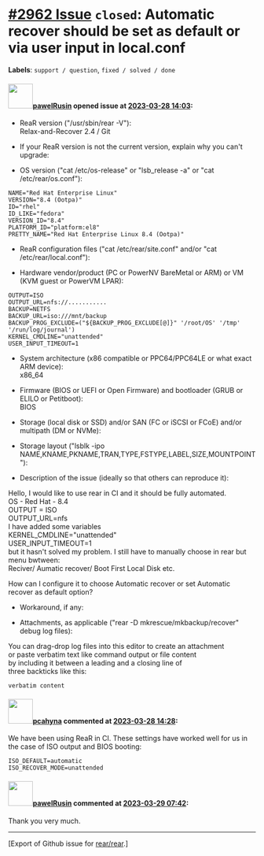 [\#2962 Issue](https://github.com/rear/rear/issues/2962) `closed`: Automatic recover should be set as default or via user input in local.conf
=============================================================================================================================================

**Labels**: `support / question`, `fixed / solved / done`

#### <img src="https://avatars.githubusercontent.com/u/43936864?v=4" width="50">[pawelRusin](https://github.com/pawelRusin) opened issue at [2023-03-28 14:03](https://github.com/rear/rear/issues/2962):

<!-- Relax-and-Recover (ReaR) Issue Template

Fill in the following items before submitting a new issue.
(quick response is not guaranteed with free support):

Please use proper GitHub Flavoured Markdown,
see "Basic writing and formatting syntax" at
https://docs.github.com/en/get-started/writing-on-github/getting-started-with-writing-and-formatting-on-github/basic-writing-and-formatting-syntax

-- You can safely remove this comment block
-->

-   ReaR version ("/usr/sbin/rear -V"):  
    Relax-and-Recover 2.4 / Git

-   If your ReaR version is not the current version, explain why you
    can't upgrade:

-   OS version ("cat /etc/os-release" or "lsb\_release -a" or "cat
    /etc/rear/os.conf"):

<!-- -->

    NAME="Red Hat Enterprise Linux"
    VERSION="8.4 (Ootpa)"
    ID="rhel"
    ID_LIKE="fedora"
    VERSION_ID="8.4"
    PLATFORM_ID="platform:el8"
    PRETTY_NAME="Red Hat Enterprise Linux 8.4 (Ootpa)"

-   ReaR configuration files ("cat /etc/rear/site.conf" and/or "cat
    /etc/rear/local.conf"):

-   Hardware vendor/product (PC or PowerNV BareMetal or ARM) or VM (KVM
    guest or PowerVM LPAR):

<!-- -->

    OUTPUT=ISO
    OUTPUT_URL=nfs://...........
    BACKUP=NETFS
    BACKUP_URL=iso:///mnt/backup
    BACKUP_PROG_EXCLUDE=("${BACKUP_PROG_EXCLUDE[@]}" '/root/OS' '/tmp' '/run/log/journal')
    KERNEL_CMDLINE="unattended"
    USER_INPUT_TIMEOUT=1

-   System architecture (x86 compatible or PPC64/PPC64LE or what exact
    ARM device):  
    x86\_64

-   Firmware (BIOS or UEFI or Open Firmware) and bootloader (GRUB or
    ELILO or Petitboot):  
    BIOS

-   Storage (local disk or SSD) and/or SAN (FC or iSCSI or FCoE) and/or
    multipath (DM or NVMe):

-   Storage layout ("lsblk -ipo
    NAME,KNAME,PKNAME,TRAN,TYPE,FSTYPE,LABEL,SIZE,MOUNTPOINT"):

-   Description of the issue (ideally so that others can reproduce it):

Hello, I would like to use rear in CI and it should be fully
automated.  
OS - Red Hat - 8.4  
OUTPUT = ISO  
OUTPUT\_URL=nfs  
I have added some variables  
KERNEL\_CMDLINE="unattended"  
USER\_INPUT\_TIMEOUT=1  
but it hasn't solved my problem. I still have to manually choose in rear
but menu bwtween:  
Reciver/ Aumatic recover/ Boot First Local Disk etc.

How can I configure it to choose Automatic recover or set Automatic
recover as default option?

-   Workaround, if any:

-   Attachments, as applicable ("rear -D mkrescue/mkbackup/recover"
    debug log files):

You can drag-drop log files into this editor to create an attachment  
or paste verbatim text like command output or file content  
by including it between a leading and a closing line of  
three backticks like this:

    verbatim content

#### <img src="https://avatars.githubusercontent.com/u/26300485?u=9105d243bc9f7ade463a3e52e8dd13fa67837158&v=4" width="50">[pcahyna](https://github.com/pcahyna) commented at [2023-03-28 14:28](https://github.com/rear/rear/issues/2962#issuecomment-1487002451):

We have been using ReaR in CI. These settings have worked well for us in
the case of ISO output and BIOS booting:

    ISO_DEFAULT=automatic
    ISO_RECOVER_MODE=unattended

#### <img src="https://avatars.githubusercontent.com/u/43936864?v=4" width="50">[pawelRusin](https://github.com/pawelRusin) commented at [2023-03-29 07:42](https://github.com/rear/rear/issues/2962#issuecomment-1488095889):

Thank you very much.

------------------------------------------------------------------------

\[Export of Github issue for
[rear/rear](https://github.com/rear/rear).\]
